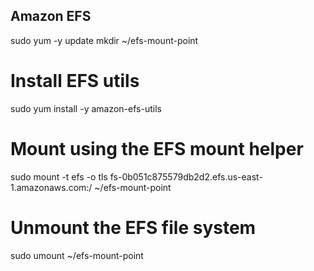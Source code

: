 ## Amazon EFS
sudo yum -y update
mkdir ~/efs-mount-point 

# Install EFS utils
sudo yum install -y amazon-efs-utils

# Mount using the EFS mount helper
sudo mount -t efs -o tls fs-0b051c875579db2d2.efs.us-east-1.amazonaws.com:/ ~/efs-mount-point

# Unmount the EFS file system
sudo umount ~/efs-mount-point
